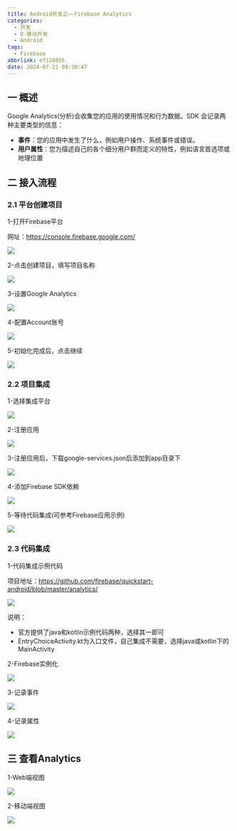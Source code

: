 ```yaml
---
title: Android开发之——Firebase Analytics
categories:
  - 开发
  - D-移动开发
  - Android
tags:
  - Firebase
abbrlink: ef126855
date: 2024-07-21 09:38:47
---
```

## 一  概述

Google Analytics(分析)会收集您的应用的使用情况和行为数据。SDK 会记录两种主要类型的信息：

- **事件**：您的应用中发生了什么，例如用户操作、系统事件或错误。
- **用户属性**：您为描述自己的各个细分用户群而定义的特性，例如语言首选项或地理位置

<!--more-->

## 二  接入流程

### 2.1 平台创建项目

1-打开Firebase平台

网址：https://console.firebase.google.com/

![][1]

2-点击创建项目，填写项目名称

![][2]

3-设置Google Analytics

![][3]

4-配置Account账号

![][4]

5-初始化完成后，点击继续

![][5]

### 2.2 项目集成

1-选择集成平台

![][6]

2-注册应用

![][7]

3-注册应用后，下载google-services.json后添加到app目录下

![][8]

4-添加Firebase SDK依赖

![][9]

5-等待代码集成(可参考Firebase应用示例)

![][10]

### 2.3 代码集成

1-代码集成示例代码

项目地址：https://github.com/firebase/quickstart-android/blob/master/analytics/

![][11]

说明：

* 官方提供了java和kotlin示例代码两种，选择其一即可
* EntryChoiceActivity.kt为入口文件，自己集成不需要，选择java或kotlin下的MainActivity

2-Firebase实例化

![][12]

3-记录事件

![][13]

4-记录属性

![][14]

## 三 查看Analytics

1-Web端视图

![][15]

2-移动端视图

![][16]



[1]:https://cdn.jsdelivr.net/gh/PGzxc/CDN/blog-android/firebase-website-home-1.png
[2]:https://cdn.jsdelivr.net/gh/PGzxc/CDN/blog-android/firebase-website-create-project-2.png
[3]:https://cdn.jsdelivr.net/gh/PGzxc/CDN/blog-android/firebase-website-project-analytics-3.png
[4]:https://cdn.jsdelivr.net/gh/PGzxc/CDN/blog-android/firebase-website-project-account-4.png
[5]:https://cdn.jsdelivr.net/gh/PGzxc/CDN/blog-android/firebase-website-project-init-5.png
[6]:https://cdn.jsdelivr.net/gh/PGzxc/CDN/blog-android/firebase-config-choice-platform-6.png
[7]:https://cdn.jsdelivr.net/gh/PGzxc/CDN/blog-android/firebase-config-regist-app-7.png
[8]:https://cdn.jsdelivr.net/gh/PGzxc/CDN/blog-android/firebase-config-download-service-8.png
[9]:https://cdn.jsdelivr.net/gh/PGzxc/CDN/blog-android/firebase-config-sdk-add-9.png
[10]:https://cdn.jsdelivr.net/gh/PGzxc/CDN/blog-android/firebase-config-sdk-after-10.png
[11]:https://cdn.jsdelivr.net/gh/PGzxc/CDN/blog-android/firebase-code-app-site-11.png
[12]:https://cdn.jsdelivr.net/gh/PGzxc/CDN/blog-android/firebase-code-app-instance-12.png
[13]:https://cdn.jsdelivr.net/gh/PGzxc/CDN/blog-android/firebase-code-app-event-13.png
[14]:https://cdn.jsdelivr.net/gh/PGzxc/CDN/blog-android/firebase-code-app-property-14.png
[15]:https://cdn.jsdelivr.net/gh/PGzxc/CDN/blog-android/firebase-analytics-chat-15.png
[16]:https://cdn.jsdelivr.net/gh/PGzxc/CDN/blog-android/firebase-analytics-chat-app-16.png
